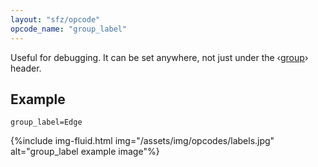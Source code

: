 ```yaml
---
layout: "sfz/opcode"
opcode_name: "group_label"
---
```

Useful for debugging.
It can be set anywhere, not just under the ‹[group]› header.

## Example

```
group_label=Edge
```

{%include img-fluid.html
  img="/assets/img/opcodes/labels.jpg"
  alt="group_label example image"%}

[group]: /headers/group
